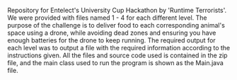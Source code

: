 Repository for Entelect's University Cup Hackathon by 'Runtime Terrorists'. We were provided with files named 1 - 4 for each different level. The purpose of the challenge is to deliver food to each corresponding animal's space
using a drone, while avoiding dead zones and ensuring you have enough batteries for the drone to keep running. The required output for each level was to output a file with the required information according to the instructions given. All the files and source code used is contained in the zip file, and the main class used to run the program is shown as the Main.java file.
